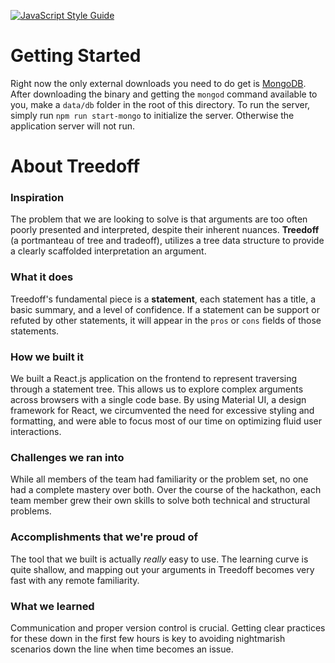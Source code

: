 [![JavaScript Style Guide](https://cdn.rawgit.com/feross/standard/master/badge.svg)](https://github.com/feross/standard)


# Getting Started

Right now the only external downloads you need to do get is [MongoDB](https://docs.mongodb.com/manual/installation/). After downloading the binary and getting the `mongod` command available to you, make a `data/db` folder in the root of this directory. To run the server, simply run `npm run start-mongo` to initialize the server. Otherwise the application server will not run.

# About Treedoff

### Inspiration

The problem that we are looking to solve is that arguments are too often poorly presented and interpreted, despite their inherent nuances. **Treedoff** (a portmanteau of tree and tradeoff), utilizes a tree data structure to provide a clearly scaffolded interpretation an argument.

### What it does

Treedoff's fundamental piece is a **statement**, each statement has a title, a basic summary, and a level of confidence. If a statement can be support or refuted by other statements, it will appear in the `pros` or `cons` fields of those statements.

### How we built it

We built a React.js application on the frontend to represent traversing through a statement tree. This allows us to explore complex arguments across browsers with a single code base. By using Material UI, a design framework for React, we circumvented the need for excessive styling and formatting, and were able to focus most of our time on optimizing fluid user interactions.

### Challenges we ran into

While all members of the team had familiarity or the problem set, no one had a complete mastery over both. Over the course of the hackathon, each team member grew their own skills to solve both technical and structural problems.

### Accomplishments that we're proud of

The tool that we built is actually _really_ easy to use. The learning curve is quite shallow, and mapping out your arguments in Treedoff becomes very fast with any remote familiarity.

### What we learned

Communication and proper version control is crucial. Getting clear practices for these down in the first few hours is key to avoiding nightmarish scenarios down the line when time becomes an issue.
